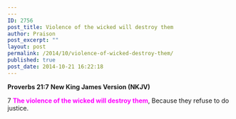 ```yaml
---
---
ID: 2756
post_title: Violence of the wicked will destroy them
author: Praison
post_excerpt: ""
layout: post
permalink: /2014/10/violence-of-wicked-destroy-them/
published: true
post_date: 2014-10-21 16:22:18
---
```

<strong>Proverbs 21:7</strong>
<strong> New King James Version (NKJV)</strong>

7 <span style="color: #ff00ff;"><strong>The violence of the wicked will destroy them</strong></span>,
Because they refuse to do justice.